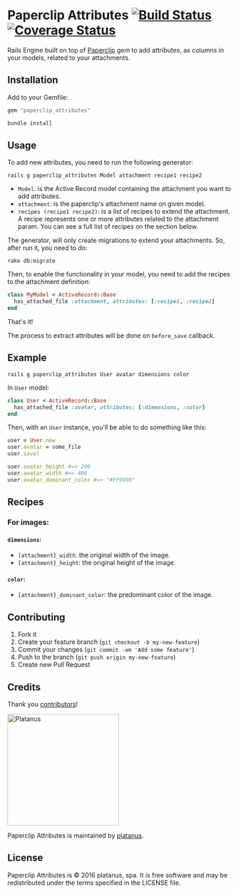 # Paperclip Attributes  [![Build Status](https://travis-ci.org/platanus/paperclip_attributes.svg?branch=master)](https://travis-ci.org/platanus/paperclip_attributes) [![Coverage Status](https://coveralls.io/repos/github/platanus/paperclip_attributes/badge.svg)](https://coveralls.io/github/platanus/paperclip_attributes)

Rails Engine built on top of [Paperclip](https://github.com/thoughtbot/paperclip) gem to add attributes, as columns in your models, related to your attachments.

## Installation

Add to your Gemfile:

```ruby
gem "paperclip_attributes"
```

```bash
bundle install
```

## Usage

To add new attributes, you need to run the following generator:

```
rails g paperclip_attributes Model attachment recipe1 recipe2
```

* `Model`: is the Active Record model containing the attachment you want to add attributes.
* `attachment`: is the paperclip's attachment name on given model.
* `recipes (recipe1 recipe2)`: is a list of recipes to extend the attachment. A recipe represents one or more attributes related to the attachment param. You can see a full list of recipes on the section below.

The generator, will only create migrations to extend your attachments. So, after run it, you need to do:

```
rake db:migrate
```

Then, to enable the functionality in your model, you need to add the recipes to the attachment definition:

```ruby
class MyModel < ActiveRecord::Base
  has_attached_file :attachment, attributes: [:recipe1, :recipe2]
end
```

That's it!

The process to extract attributes will be done on `before_save` callback.

## Example

```
rails g paperclip_attributes User avatar dimensions color
```

In `User` model:

```ruby
class User < ActiveRecord::Base
  has_attached_file :avatar, attributes: [:dimensions, :color]
end
```

Then, with an `User` instance, you'll be able to do something like this:

```ruby
user = User.new
user.avatar = some_file
user.save!

user.avatar_height #=> 200
user.avatar_width #=> 400
user.avatar_dominant_color #=> "#FF9900"

```

## Recipes

### For images:

#### `dimensions`:

* `[attachment]_width`: the original width of the image.
* `[attachment]_height`: the original height of the image.

#### `color`:

* `[attachment]_dominant_color`: the predominant color of the image.

## Contributing

1. Fork it
2. Create your feature branch (`git checkout -b my-new-feature`)
3. Commit your changes (`git commit -am 'Add some feature'`)
4. Push to the branch (`git push origin my-new-feature`)
5. Create new Pull Request

## Credits

Thank you [contributors](https://github.com/platanus/paperclip_attributes/graphs/contributors)!

<img src="http://platan.us/gravatar_with_text.png" alt="Platanus" width="250"/>

Paperclip Attributes is maintained by [platanus](http://platan.us).

## License

Paperclip Attributes is © 2016 platanus, spa. It is free software and may be redistributed under the terms specified in the LICENSE file.
